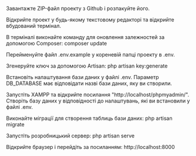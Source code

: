 Завантажте ZIP-файл проекту з Github і розпакуйте його.

Відкрийте проект у будь-якому текстовому редакторі та відкрийте вбудований термінал.

В терміналі виконайте команду для оновлення залежностей за допомогою Composer: composer update

Перейменуйте файл .env.example у кореневій папці проекту в .env.

Згенеруйте ключ за допомогою Artisan: php artisan key:generate

Встановіть налаштування бази даних у файлі .env. Параметр DB_DATABASE має відповідати назві бази даних, яку ви створили.

Запустіть XAMPP та відкрийте посилання "http://localhost/phpmyadmin/". Створіть базу даних у відповідності до налаштувань, які ви встановили у файлі .env.

Виконайте міграції для створення таблиць бази даних: php artisan migrate

Запустіть розробницький сервер: php artisan serve

Відкрийте браузер і перейдіть за посиланням: http://localhost:8000